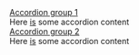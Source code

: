 <section class="au-accordion">
  <a href="#accordion-group-1" class="au-accordion__title js-au-accordion au-accordion--closed" aria-controls="accordion-group-1" aria-expanded="false" aria-selected="false" onclick="return AU.accordion.Toggle( this )">Accordion group 1</a>

  <div class="au-accordion__body au-accordion--closed" id="accordion-group-1">
    <div class="au-accordion__body-wrapper">
      Here <a href="#url">is</a> some accordion content
    </div>
  </div>
</section>

<section class="au-accordion">
  <a href="#accordion-group-2" class="au-accordion__title js-au-accordion au-accordion--closed" aria-controls="accordion-group-2" aria-expanded="false" aria-selected="false" onclick="return AU.accordion.Toggle( this )">Accordion group 2</a>

  <div class="au-accordion__body au-accordion--closed" id="accordion-group-2">
    <div class="au-accordion__body-wrapper">
      Here <a href="#url">is</a> some accordion content
    </div>
  </div>
</section>
